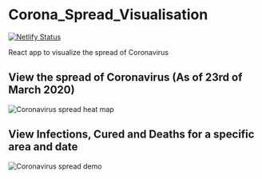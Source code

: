 # Corona_Spread_Visualisation

[![Netlify Status](https://api.netlify.com/api/v1/badges/50fc1776-28e8-494e-b8d8-167250633f06/deploy-status)](https://app.netlify.com/sites/determined-darwin-63c774/deploys)

React app to visualize the spread of Coronavirus

## View the spread of Coronavirus (As of 23rd of March 2020)
![Coronavirus spread heat map](./spread_demo.gif)

## View Infections, Cured and Deaths for a specific area and date
![Coronavirus spread demo](./interaction_demo.gif)